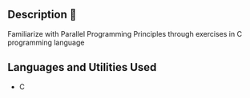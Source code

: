<h2>Description  📃</h2>  
Familiarize with Parallel Programming Principles through exercises in C programming language

<br />


<h2>Languages and Utilities Used</h2>

- C







